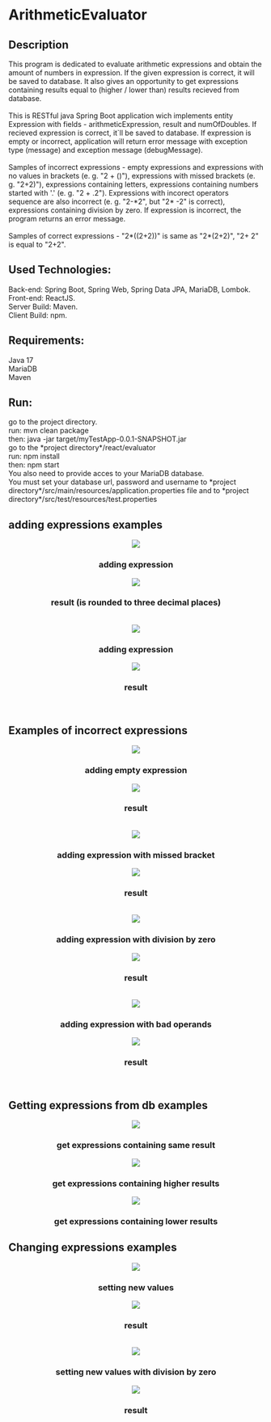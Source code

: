 # ArithmeticEvaluator
<h2> Description </h2>
<div>
This program is dedicated to evaluate arithmetic expressions and obtain the amount of numbers in expression. If the given expression is correct, it will be saved to database. It also gives an opportunity to get expressions containing results equal to (higher / lower than) results recieved from database.
</div>
<br/>
<div>
This is RESTful java Spring Boot application wich implements entity Expression with fields - arithmeticExpression, result and numOfDoubles. If recieved expression is correct, it`ll be saved to database. If expression is empty or incorrect, application will return error message with exception type (message) and exception message (debugMessage).
 </div>
 <br/>
 <div>
Samples of incorrect expressions - empty expressions and expressions with no values in brackets (e. g. "2 + ()"), expressions with missed brackets (e. g. "2+2)"), expressions containing letters, expressions containing numbers started with '.' (e. g. "2 + .2"). Expressions with incorect operators sequence are also incorrect (e. g. "2-*2", but "2* -2" is correct), expressions containing division by zero.
If expression is incorrect, the program returns an error message.
 </div>
<br/>
<div>
Samples of correct expressions - "2*((2+2))" is same as "2*(2+2)", "2+	2" is equal to "2+2".
</div>
<h2>Used Technologies:</h2>
 <div>
 Back-end: Spring Boot, Spring Web, Spring Data JPA, MariaDB, Lombok.
  </div>
  <div>
 Front-end: ReactJS.
 </div>
 <div>
  Server Build: Maven.
  </div>
  <div>
 Client Build: npm.
 </div>
 <h2> Requirements:</h2>
 <div> Java 17 </div>
 <div> MariaDB </div>
 <div> Maven </div>
 <h2>Run:</h2> 
  <div>
    <div>go to the project directory.
      <div>run: mvn clean package</div>
      <div>then: java -jar target/myTestApp-0.0.1-SNAPSHOT.jar</div>
      <div>go to the *project directory*/react/evaluator</div>
      <div>run: npm install</div>
      <div>then: npm start</div>
  </div>
  <div>You also need to provide acces to your MariaDB database. </div>
  <div>You must set your database url, password and username to *project directory*/src/main/resources/application.properties file and to *project directory*/src/test/resources/test.properties </div>
  <h2> adding expressions examples </h2>
 <div>
 <div align = "center">
  <img src="/screens/good_example_1.png" />
  <h3> adding expression </h3>
  <img src="screens/good_result_1.png" />
  <h3> result (is rounded to three decimal places)</h3>
 </div>
  <br/>
 <div align = "center">
  <img src="/screens/good_example_2.png" />
  <h3> adding expression </h3>
  <img src="screens/good_result_2.png" />
  <h3> result</h3>
 </div>
 </div>
 <br/>
 <h2> Examples of incorrect expressions </h2>
 <div>
 <div align = "center">
  <img src="/screens/bad_expression_example_1.png" />
  <h3> adding empty expression </h3>
  <img src="screens/bad_expression_result_1.png" />
  <h3> result </h3>
 </div>
  <br/>
 <div align = "center">
  <img src="/screens/bad_expression_example_2.png" />
  <h3> adding expression with missed bracket </h3>
  <img src="screens/bad_expression_result_2.png" />
  <h3> result </h3>
 </div>
  <br/>
   <div align = "center">
  <img src="/screens/division_by_zero_example.png" />
  <h3> adding expression with division by zero </h3>
  <img src="screens/division_by_zero_result.png" />
  <h3> result </h3>
 </div>
 <br/>
   <div align = "center">
  <img src="/screens/bad_operand_example.png" />
  <h3> adding expression with bad operands </h3>
  <img src="screens/bad_operand_result.png" />
  <h3> result </h3>
 </div>
 </div>
 <br/>
 <h2> Getting expressions from db examples </h2>
  <div align = "center">
  <img src="/screens/get_by_result_example.png" />
  <h3> get expressions containing same result </h3>
  <img src="screens/get_higher_example.png" />
   <h3> get expressions containing higher results </h3>
   <img src="screens/get_lower_example.png" />
   <h3> get expressions containing lower results </h3>
 </div>
 <h2> Changing expressions examples </h2>
 <div>
  <div align = "center">
  <img src="/screens/expression_changing_setting_new_values_example_1.png" />
   <h3> setting new values </h3>
    <img src="/screens/changing_result_1.png"/>
   <h3> result </h3>
 </div>
  <br/>
  <div align = "center">
  <img src="/screens/bad_changing.png" />
   <h3> setting new values with division by zero</h3>
    <img src="/screens/bad_changing_res.png "/>
   <h3> result </h3>
 </div>
 </div>
 
 
